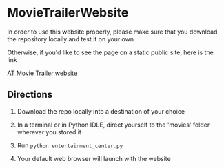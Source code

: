 # MovieTrailerWebsite

In order to use this website properly, please make sure that you download the repository locally and test it on your own

Otherwise, if you'd like to see the page on a static public site, here is the link

[AT Movie Trailer website](https://anuroopbthomas.github.io/MovieTrailerWebsite/movies/fresh_tomatoes.html)

## Directions

1. Download the repo locally into a destination of your choice

2. In a terminal or in Python IDLE, direct yourself to the 'movies' folder wherever you stored it

3. Run `python entertainment_center.py`

4. Your default web browser will launch with the website
